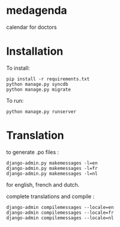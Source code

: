 # medagenda
calendar for doctors

Installation
============

To install:

	pip install -r requirements.txt
	python manage.py syncdb
	python manage.py migrate

To run:

	python manage.py runserver

Translation
===========

to generate .po files : 

	django-admin.py makemessages -l=en
	django-admin.py makemessages -l=fr
	django-admin.py makemessages -l=nl

for english, french and dutch.

complete translations and compile :

	django-admin compilemessages --locale=en
	django-admin compilemessages --locale=fr
	django-admin compilemessages --locale=nl


